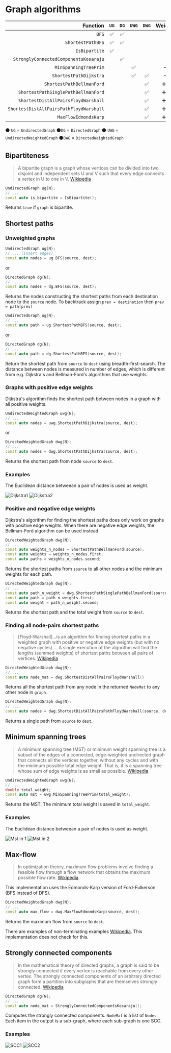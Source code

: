 Graph algorithms
========

|                                Function | `UG` | `DG` | `UWG` | `DWG` | Weights |
|----------------------------------------:|:----:|:----:|:-----:|:-----:|:-------:|
|                                   `BFS` |  ✅   |  ✅   |       |       |         |
|                       `ShortestPathBFS` |  ✅   |  ✅   |       |       |         |
|                           `IsBipartite` |  ✅   |      |       |       |         |
|   `StronglyConnectedComponentsKosaraju` |      |  ✅   |       |       |         |
|                       `MinSpanningTreePrim` |      |      |   ✅   |       |    ➕    |
|                  `ShortestPathDijkstra` |      |      |   ✅   |   ✅   |    ➕    |
|               `ShortestPathBellmanFord` |      |      |       |   ✅   |   ➕➖    |
|     `ShortestPathSinglePathBellmanFord` |      |      |       |   ✅   |   ➕➖    |
|     `ShortestDistAllPairsFloydWarshall` |      |      |       |   ✅   |   ➕➖    |
| `ShortestDistAllPairsPathFloydWarshall` |      |      |       |   ✅   |   ➕➖    |
|                    `MaxFlowEdmondsKarp` |      |      |       |   ✅   |   ➕➖    |

⚫️ `UG` = `UndirectedGraph` ⚫`DG` = `DirectedGraph` ⚫ `UWG` = `UndirectedWeightedGraph` ⚫`DWG` = `DirectedWeightedGraph`

## Bipartiteness

> A bipartite graph is a graph whose vertices can be divided into two disjoint and independent sets
> U and V such that every edge connects a vertex in U to one in V. [Wikipedia](https://en.wikipedia.org/wiki/Bipartite_graph#Testing_bipartiteness)

```cpp
UndirectedGraph ug{N};
// ...
const auto is_bipartite = IsBipartite();
```

Returns `true` if `graph` is bipartite.

## Shortest paths

### Unweighted graphs

```cpp
UndirectedGraph ug{N};
// ... (Insert edges)
const auto nodes = ug.BFS(source, dest);
```

or

```cpp
DirectedGraph dg{N};
// ...
const auto nodes = dg.BFS(source, dest);
```

Returns the nodes constructing the shortest paths from each destination node to
the `source` node. To backtrack assign `prev = destination` then `prev = path[prev]`

```cpp
UndirectedGraph ug{N};
// ...
const auto path = ug.ShortestPathBFS(source, dest);
```

or

```cpp
DirectedGraph dg{N};
// ...
const auto path = dg.ShortestPathBFS(source, dest);
```

Return the shortest path from `source` to `dest` using breadth-first-search.
The distance between nodes is measured in number of edges, which is different
from e.g. Dijkstra's and Bellman-Ford's algorithms  that use weights.


### Graphs with positive edge weights

Dijkstra's algorithm finds the shortest path between nodes in a graph with all 
positive weights.

```cpp
UndirectedWeightedGraph uwg{N};
// ...
const auto nodes = uwg.ShortestPathDijkstra(source, dest);
```

or

```cpp
DirectedWeightedGraph dwg{N};
// ...
const auto nodes = dwg.ShortestPathDijkstra(source, dest);
```

Returns the shortest path from node `source` to `dest`.

### Examples

The Euclidean distance betweean a pair of nodes is used as weight.

![Dijkstra1](images/dijkstra200.png) ![Dijkstra2](images/dijkstra500.png)

### Positive and negative edge weights

Dijkstra's algorithm for finding the shortest paths does only work on graphs
with positive edge weights. When there are negative edge weights, the 
Bellman-Ford algorithm can be used instead.

```cpp
DirectedWeightedGraph dwg{N};
// ...
const auto weights_n_nodes = ShortestPathBellmanFord(source);
const auto weights = weights_n_nodes.first;
const auto paths = weights_n_nodes.second;
```

Returns the shortest paths from `source` to all other nodes and the minimum weights for each path.

```cpp
DirectedWeightedGraph dwg{N};
// ...
const auto path_n_weight = dwg.ShortestPathSinglePathBellmanFord(source, dest);
const auto path = path_n_weights.first;
const auto weight = path_n_weight.second;
```

Returns the shortest path and the total weight from `source` to `dest`.

### Finding all node-pairs shortest paths

> [Floyd-Warshall]...is an algorithm for finding shortest paths in a weighted graph with positive or negative edge weights (but with no
> negative cycles) ... A single execution of the algorithm will find the lengths (summed weights) of shortest paths between
> all pairs of vertices. [Wikipedia](https://en.wikipedia.org/wiki/Floyd–Warshall_algorithm)

```cpp
DirectedWeightedGraph dwg{N};
// ...
const auto node_mat = dwg.ShortestDistAllPairsFloydWarshall()
```

Returns all the shortest path from any node in the returned `NodeMat` to any other node in `graph.`

```cpp
DirectedWeightedGraph dwg{N};
// ...
const auto nodes = dwg.ShortestDistAllPairsPathFloydWarshall(source, dest);
```

Returns a single path from `source` to `dest`.

## Minimum spanning trees

> A minimum spanning tree (MST) or minimum weight spanning tree is a subset of the edges of a connected, edge-weighted
> undirected graph that connects all the vertices together, without any cycles and with the minimum possible total edge
> weight. That is, it is a spanning tree whose sum of edge weights is as small as possible.
> [Wikipedia](https://en.wikipedia.org/wiki/Minimum_spanning_tree).

```cpp
UndirectedWeightedGraph uwg{N};
// ...
double total_weight;
const auto mst = uwg.MinSpanningTreePrim(total_weight);
```

Returns the MST. The minimum total weight is saved in `total_weight`.

### Examples

The Euclidean distance betweean a pair of nodes is used as weight.

![Mst in 1](images/mst1.png) ![Mst in 2](images/mst2.png)

## Max-flow

> In optimization theory, maximum flow problems involve finding a feasible flow through a flow network that obtains the
> maximum possible flow rate. [Wikipedia](https://en.wikipedia.org/wiki/Maximum_flow_problem).

This implementation uses the Edmonds-Karp version of Ford-Fulkerson (BFS instead of DFS).

```cpp
DirectedWeightedGraph dwg{N};
// ...
const auto max_flow = dwg.MaxFlowEdmondsKarp(source, dest);
```

Returns the maximum flow from `source` to `dest`.

There are examples of non-terminating examples [Wikipedia](https://en.wikipedia.org/wiki/Ford–Fulkerson_algorithm).
This implementation does not check for this.

## Strongly connected components

> In the mathematical theory of directed graphs, a graph is said to be strongly connected if every vertex is reachable
> from every other vertex. The strongly connected components of an arbitrary directed graph form a partition into
> subgraphs that are themselves strongly connected. [Wikipedia](https://en.wikipedia.org/wiki/Strongly_connected_component)

```cpp
DirectedGraph dg{N};
// ...
const auto node_mat = StronglyConnectedComponentsKosaraju();
```

Computes the strongly connected components. `NodeMat` is a list of `Nodes`.
Each item in the output is a sub-graph, where each sub-graph is one SCC.

### Examples

![SCC1](images/scc3.png) ![SCC2](images/scc6.png)
